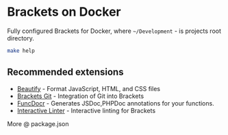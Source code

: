 # Brackets on Docker

Fully configured Brackets for Docker, where `~/Development` - is projects root directory.


```bash
make help
```

## Recommended extensions

* [Beautify](https://github.com/drewhamlett/brackets-beautify) - Format JavaScript, HTML, and CSS files
* [Brackets Git](https://github.com/zaggino/brackets-git) - Integration of Git into Brackets
* [FuncDocr](https://github.com/wikunia/brackets-funcdocr) - Generates JSDoc,PHPDoc annotations for your functions.
* [Interactive Linter](https://github.com/MiguelCastillo/Brackets-InteractiveLinter) - Interactive linting for Brackets

More @ package.json
